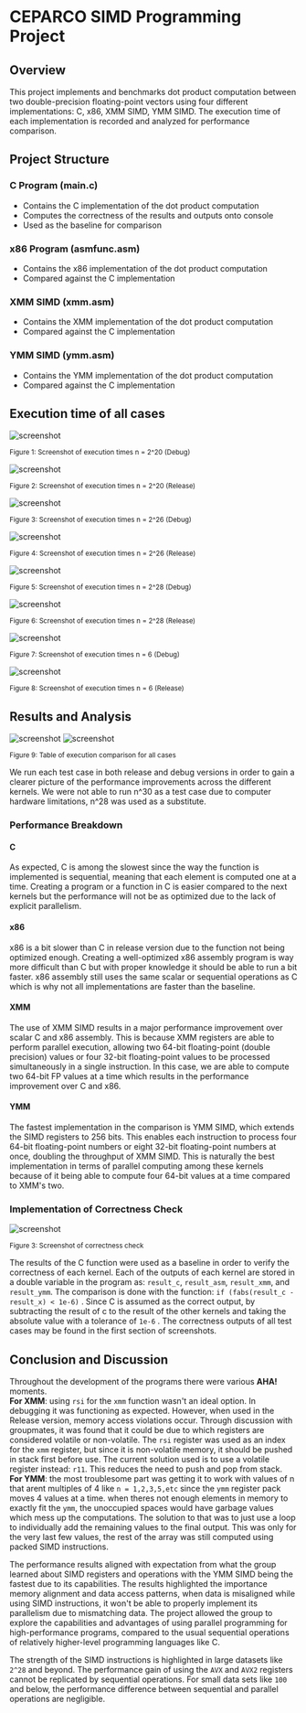 # CEPARCO SIMD Programming Project

## Overview
This project implements and benchmarks dot product computation between two double-precision floating-point vectors using four different implementations: C, x86, XMM SIMD, YMM SIMD. The execution time of each implementation is recorded and analyzed for performance comparison.

## Project Structure
### C Program (main.c)
- Contains the C implementation of the dot product computation
- Computes the correctness of the results and outputs onto console
- Used as the baseline for comparison
### x86 Program (asmfunc.asm)
- Contains the x86 implementation of the dot product computation
- Compared against the C implementation
### XMM SIMD (xmm.asm)
- Contains the XMM implementation of the dot product computation
- Compared against the C implementation
### YMM SIMD (ymm.asm)
- Contains the YMM implementation of the dot product computation
- Compared against the C implementation
## Execution time of all cases

![screenshot](Screenshots/debugtest.png)

<sub>Figure 1: Screenshot of execution times n = 2^20 (Debug)</sub>

![screenshot](Screenshots/releasetest.png)

<sub>Figure 2: Screenshot of execution times n = 2^20 (Release)</sub>

![screenshot](Screenshots/debugn26.png)

<sub>Figure 3: Screenshot of execution times n = 2^26 (Debug)</sub>

![screenshot](Screenshots/releasen26.png)

<sub>Figure 4: Screenshot of execution times n = 2^26 (Release)</sub>

![screenshot](Screenshots/debugn28.png)

<sub>Figure 5: Screenshot of execution times n = 2^28 (Debug)</sub>

![screenshot](Screenshots/releasen28.png)

<sub>Figure 6: Screenshot of execution times n = 2^28 (Release)</sub>

![screenshot](Screenshots/debugn6.png)

<sub>Figure 7: Screenshot of execution times n = 6 (Debug)</sub>

![screenshot](Screenshots/debugn6.png)

<sub>Figure 8: Screenshot of execution times n = 6 (Release)</sub>
## Results and Analysis
![screenshot](Screenshots/tablen1.png)
![screenshot](Screenshots/tablen22.png)

<sub>Figure 9: Table of execution comparison for all cases</sub>

We run each test case in both release and debug versions in order to gain a clearer picture of the performance improvements across the different kernels. 
We were not able to run n^30 as a test case due to computer hardware limitations, n^28 was used as a substitute.
### Performance Breakdown
#### C
As expected, C is among the slowest since the way the function is implemented is sequential, meaning that each element is computed one at a time. Creating a program or a function in C is easier compared to the next kernels but the performance will not be as optimized due to the lack of explicit parallelism.

#### x86
x86 is a bit slower than C in release version due to the function not being optimized enough. Creating a well-optimized x86 assembly program is way more difficult than C but with proper knowledge it should be able to run a bit faster. x86 assembly still uses the same scalar or sequential operations as C which is why not all implementations are faster than the baseline.

#### XMM 
The use of XMM SIMD results in a major performance improvement over scalar C and x86 assembly. This is because XMM registers are able to perform parallel execution, allowing two 64-bit floating-point (double precision) values or four 32-bit floating-point values to be processed simultaneously in a single instruction. In this case, we are able to compute two 64-bit FP values at a time which results in the performance improvement over C and x86.

#### YMM
The fastest implementation in the comparison is YMM SIMD, which extends the SIMD registers to 256 bits. This enables each instruction to process four 64-bit floating-point numbers or eight 32-bit floating-point numbers at once, doubling the throughput of XMM SIMD. This is naturally the best implementation in terms of parallel computing among these kernels because of it being able to compute four 64-bit values at a time compared to XMM's two. 
 
### Implementation of Correctness Check
![screenshot](Screenshots/CorrectnessOutput.png)

<sub>Figure 3: Screenshot of correctness check</sub>

The results of the C function were used as a baseline in order to verify the correctness of each kernel. Each of the outputs of each kernel are stored in a double variable in the program as: ```result_c```, ```result_asm```, ```result_xmm```, and ```result_ymm```. The comparison is done with the function: ``` if (fabs(result_c - result_x) < 1e-6) ``` . Since C is assumed as the correct output, by subtracting the result of c to the result of the other kernels and taking the absolute value with a tolerance of ```1e-6``` . The correctness outputs of all test cases may be found in the first section of screenshots.


## Conclusion and Discussion
Throughout the development of the programs there were various <b>AHA!</b> moments. <br><b>For XMM</b>: using ```rsi``` for the ```xmm``` function wasn't an ideal option. In debugging it was functioning as expected. However, when used in the Release version, memory access violations occur. Through discussion with groupmates, it was found that it could be due to which registers are considered volatile or non-volatile. The ```rsi``` register was used as an index for the ```xmm``` register, but since it is non-volatile memory, it should be pushed in stack first before use. The current solution used is to use a volatile register instead: ```r11```. This reduces the need to push and pop from stack. <br><b>For YMM</b>: the most troublesome part was getting it to work with values of n that arent multiples of 4 like ```n = 1,2,3,5,etc``` since the ```ymm``` register pack moves 4 values at a time. when theres not enough elements in memory to exactly fit the ```ymm```, the unoccupied spaces would have garbage values which mess up the computations. The solution to that was to just use a loop to individually add the remaining values to the final output. This was only for the very last few values, the rest of the array was still computed using packed SIMD instructions.

The performance results aligned with expectation from what the group learned about SIMD registers and operations with the YMM SIMD being the fastest due to its capabilities. The results highlighted the importance memory alignment and data access patterns, when data is misaligned while using SIMD instructions, it won't be able to properly implement its parallelism due to mismatching data. The project allowed the group to explore the capabilities and advantages of using parallel programming for high-performance programs, compared to the usual sequential operations of relatively higher-level programming languages like C.

The strength of the SIMD instructions is highlighted in large datasets like ```2^28``` and beyond. The performance gain of using the ```AVX``` and ```AVX2``` registers cannot be replicated by sequential operations. For small data sets like ```100``` and below, the performance difference between sequential and parallel operations are negligible.
